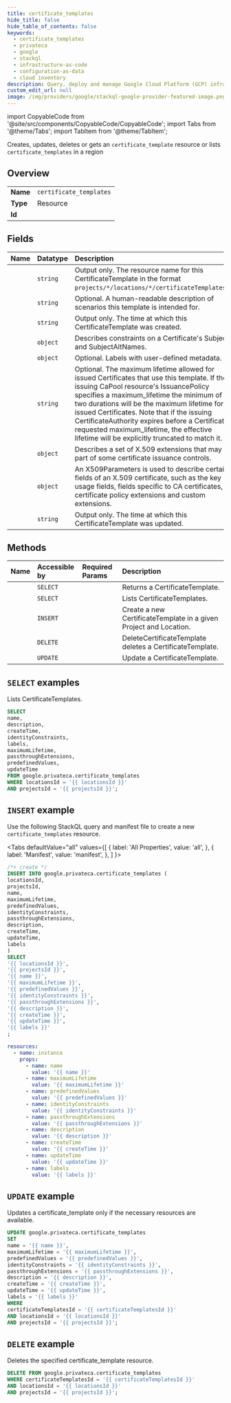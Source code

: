 ```yaml
---
title: certificate_templates
hide_title: false
hide_table_of_contents: false
keywords:
  - certificate_templates
  - privateca
  - google
  - stackql
  - infrastructure-as-code
  - configuration-as-data
  - cloud inventory
description: Query, deploy and manage Google Cloud Platform (GCP) infrastructure and resources using SQL
custom_edit_url: null
image: /img/providers/google/stackql-google-provider-featured-image.png
---
```


import CopyableCode from '@site/src/components/CopyableCode/CopyableCode';
import Tabs from '@theme/Tabs';
import TabItem from '@theme/TabItem';

Creates, updates, deletes or gets an <code>certificate_template</code> resource or lists <code>certificate_templates</code> in a region

## Overview
<table><tbody>
<tr><td><b>Name</b></td><td><code>certificate_templates</code></td></tr>
<tr><td><b>Type</b></td><td>Resource</td></tr>
<tr><td><b>Id</b></td><td><CopyableCode code="google.privateca.certificate_templates" /></td></tr>
</tbody></table>

## Fields
| Name | Datatype | Description |
|:-----|:---------|:------------|
| <CopyableCode code="name" /> | `string` | Output only. The resource name for this CertificateTemplate in the format `projects/*/locations/*/certificateTemplates/*`. |
| <CopyableCode code="description" /> | `string` | Optional. A human-readable description of scenarios this template is intended for. |
| <CopyableCode code="createTime" /> | `string` | Output only. The time at which this CertificateTemplate was created. |
| <CopyableCode code="identityConstraints" /> | `object` | Describes constraints on a Certificate's Subject and SubjectAltNames. |
| <CopyableCode code="labels" /> | `object` | Optional. Labels with user-defined metadata. |
| <CopyableCode code="maximumLifetime" /> | `string` | Optional. The maximum lifetime allowed for issued Certificates that use this template. If the issuing CaPool resource's IssuancePolicy specifies a maximum_lifetime the minimum of the two durations will be the maximum lifetime for issued Certificates. Note that if the issuing CertificateAuthority expires before a Certificate's requested maximum_lifetime, the effective lifetime will be explicitly truncated to match it. |
| <CopyableCode code="passthroughExtensions" /> | `object` | Describes a set of X.509 extensions that may be part of some certificate issuance controls. |
| <CopyableCode code="predefinedValues" /> | `object` | An X509Parameters is used to describe certain fields of an X.509 certificate, such as the key usage fields, fields specific to CA certificates, certificate policy extensions and custom extensions. |
| <CopyableCode code="updateTime" /> | `string` | Output only. The time at which this CertificateTemplate was updated. |

## Methods
| Name | Accessible by | Required Params | Description |
|:-----|:--------------|:----------------|:------------|
| <CopyableCode code="get" /> | `SELECT` | <CopyableCode code="certificateTemplatesId, locationsId, projectsId" /> | Returns a CertificateTemplate. |
| <CopyableCode code="list" /> | `SELECT` | <CopyableCode code="locationsId, projectsId" /> | Lists CertificateTemplates. |
| <CopyableCode code="create" /> | `INSERT` | <CopyableCode code="locationsId, projectsId" /> | Create a new CertificateTemplate in a given Project and Location. |
| <CopyableCode code="delete" /> | `DELETE` | <CopyableCode code="certificateTemplatesId, locationsId, projectsId" /> | DeleteCertificateTemplate deletes a CertificateTemplate. |
| <CopyableCode code="patch" /> | `UPDATE` | <CopyableCode code="certificateTemplatesId, locationsId, projectsId" /> | Update a CertificateTemplate. |

## `SELECT` examples

Lists CertificateTemplates.

```sql
SELECT
name,
description,
createTime,
identityConstraints,
labels,
maximumLifetime,
passthroughExtensions,
predefinedValues,
updateTime
FROM google.privateca.certificate_templates
WHERE locationsId = '{{ locationsId }}'
AND projectsId = '{{ projectsId }}'; 
```

## `INSERT` example

Use the following StackQL query and manifest file to create a new <code>certificate_templates</code> resource.

<Tabs
    defaultValue="all"
    values={[
        { label: 'All Properties', value: 'all', },
        { label: 'Manifest', value: 'manifest', },
    ]
}>
<TabItem value="all">

```sql
/*+ create */
INSERT INTO google.privateca.certificate_templates (
locationsId,
projectsId,
name,
maximumLifetime,
predefinedValues,
identityConstraints,
passthroughExtensions,
description,
createTime,
updateTime,
labels
)
SELECT 
'{{ locationsId }}',
'{{ projectsId }}',
'{{ name }}',
'{{ maximumLifetime }}',
'{{ predefinedValues }}',
'{{ identityConstraints }}',
'{{ passthroughExtensions }}',
'{{ description }}',
'{{ createTime }}',
'{{ updateTime }}',
'{{ labels }}'
;
```
</TabItem>
<TabItem value="manifest">

```yaml
resources:
  - name: instance
    props:
      - name: name
        value: '{{ name }}'
      - name: maximumLifetime
        value: '{{ maximumLifetime }}'
      - name: predefinedValues
        value: '{{ predefinedValues }}'
      - name: identityConstraints
        value: '{{ identityConstraints }}'
      - name: passthroughExtensions
        value: '{{ passthroughExtensions }}'
      - name: description
        value: '{{ description }}'
      - name: createTime
        value: '{{ createTime }}'
      - name: updateTime
        value: '{{ updateTime }}'
      - name: labels
        value: '{{ labels }}'

```
</TabItem>
</Tabs>

## `UPDATE` example

Updates a certificate_template only if the necessary resources are available.

```sql
UPDATE google.privateca.certificate_templates
SET 
name = '{{ name }}',
maximumLifetime = '{{ maximumLifetime }}',
predefinedValues = '{{ predefinedValues }}',
identityConstraints = '{{ identityConstraints }}',
passthroughExtensions = '{{ passthroughExtensions }}',
description = '{{ description }}',
createTime = '{{ createTime }}',
updateTime = '{{ updateTime }}',
labels = '{{ labels }}'
WHERE 
certificateTemplatesId = '{{ certificateTemplatesId }}'
AND locationsId = '{{ locationsId }}'
AND projectsId = '{{ projectsId }}';
```

## `DELETE` example

Deletes the specified certificate_template resource.

```sql
DELETE FROM google.privateca.certificate_templates
WHERE certificateTemplatesId = '{{ certificateTemplatesId }}'
AND locationsId = '{{ locationsId }}'
AND projectsId = '{{ projectsId }}';
```
